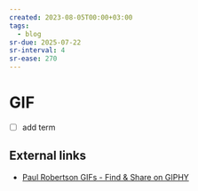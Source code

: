 ```yaml
---
created: 2023-08-05T00:00+03:00
tags:
  - blog
sr-due: 2025-07-22
sr-interval: 4
sr-ease: 270
---
```


# GIF

- [ ] add term

## External links

- [Paul Robertson GIFs - Find &amp; Share on GIPHY](https://giphy.com/paulrobertson)

